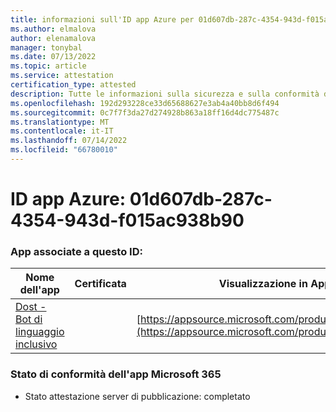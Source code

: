 ```yaml
---
title: informazioni sull'ID app Azure per 01d607db-287c-4354-943d-f015ac938b90
ms.author: elmalova
author: elenamalova
manager: tonybal
ms.date: 07/13/2022
ms.topic: article
ms.service: attestation
certification_type: attested
description: Tutte le informazioni sulla sicurezza e sulla conformità disponibili per 01d607db-287c-4354-943d-f015ac938b90.
ms.openlocfilehash: 192d293228ce33d65688627e3ab4a40bb8d6f494
ms.sourcegitcommit: 0c7f7f3da27d274928b863a18ff16d4dc775487c
ms.translationtype: MT
ms.contentlocale: it-IT
ms.lasthandoff: 07/14/2022
ms.locfileid: "66780010"
---
```

# <a name="azure-app-id-01d607db-287c-4354-943d-f015ac938b90"></a>ID app Azure: 01d607db-287c-4354-943d-f015ac938b90


### <a name="apps-associated-with-this-id"></a>App associate a questo ID:
| **Nome dell'app** | **Certificata** | **Visualizzazione in AppSource** |
|--------------|---------------|-----------------------|
| [Dost - Bot di linguaggio inclusivo](../forward/WA200004214.md) |  | [https://appsource.microsoft.com/product/office/WA200004214](https://appsource.microsoft.com/product/office/WA200004214) |

### <a name="microsoft-365-app-compliance-status"></a>Stato di conformità dell'app Microsoft 365
- Stato attestazione server di pubblicazione: completato
